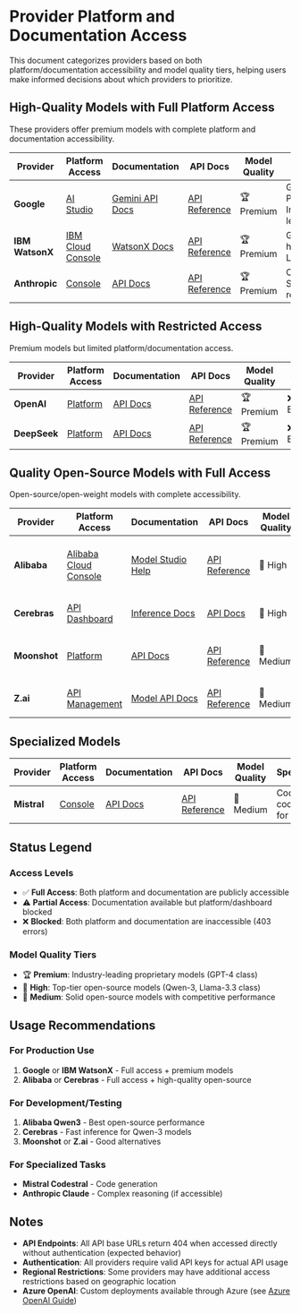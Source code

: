 # Provider Platform and Documentation Access

This document categorizes providers based on both platform/documentation accessibility and model quality tiers, helping users make informed decisions about which providers to prioritize.

## High-Quality Models with Full Platform Access

These providers offer premium models with complete platform and documentation accessibility.

| Provider | Platform Access | Documentation | API Docs | Model Quality | Notes |
|----------|-----------------|---------------|----------|---------------|-------|
| **Google** | [AI Studio](https://aistudio.google.com) | [Gemini API Docs](https://ai.google.dev/gemini-api/docs) | [API Reference](https://ai.google.dev/gemini-api/docs) | 🏆 Premium | Gemini 2.5 Pro/Flash - Industry leading |
| **IBM WatsonX** | [IBM Cloud Console](https://cloud.ibm.com) | [WatsonX Docs](https://cloud.ibm.com/docs/watsonx) | [API Reference](https://cloud.ibm.com/apidocs/watsonx-ai) | 🏆 Premium | Granite + hosted Llama/Mistral |
| **Anthropic** | [Console](https://console.anthropic.com) | [API Docs](https://docs.anthropic.com/en/api/getting-started) | [API Reference](https://docs.anthropic.com/en/api/messages) | 🏆 Premium | Claude 3.7 Sonnet - Top reasoning |

## High-Quality Models with Restricted Access

Premium models but limited platform/documentation access.

| Provider | Platform Access | Documentation | API Docs | Model Quality | Status |
|----------|-----------------|---------------|----------|---------------|--------|
| **OpenAI** | [Platform](https://platform.openai.com) | [API Docs](https://platform.openai.com/docs) | [API Reference](https://platform.openai.com/docs/api-reference) | 🏆 Premium | ❌ All Blocked |
| **DeepSeek** | [Platform](https://platform.deepseek.com) | [API Docs](https://platform.deepseek.com/api-docs) | [API Reference](https://platform.deepseek.com/api-docs) | 🏆 Premium | ❌ All Blocked |

## Quality Open-Source Models with Full Access

Open-source/open-weight models with complete accessibility.

| Provider | Platform Access | Documentation | API Docs | Model Quality | Notes |
|----------|-----------------|---------------|----------|---------------|-------|
| **Alibaba** | [Alibaba Cloud Console](https://account.alibabacloud.com) | [Model Studio Help](https://www.alibabacloud.com/help/en/model-studio) | [API Reference](https://www.alibabacloud.com/help/en/model-studio/api-reference) | 🥇 High | Qwen3 235B - Leading open-source |
| **Cerebras** | [API Dashboard](https://api.cerebras.ai) | [Inference Docs](https://cerebras.ai/inference) | [API Docs](https://cerebras.ai/inference) | 🥇 High | Qwen-3 32B - Fast inference |
| **Moonshot** | [Platform](https://platform.moonshot.ai) | [API Docs](https://platform.moonshot.ai/docs) | [API Reference](https://platform.moonshot.ai/docs) | 🥈 Medium | Kimi K2 - Competitive open-source |
| **Z.ai** | [API Management](https://z.ai/manage-apikey/apikey-list) | [Model API Docs](https://z.ai/model-api) | [API Reference](https://z.ai/model-api) | 🥈 Medium | GLM-4.5 - Solid performance |

## Specialized Models

| Provider | Platform Access | Documentation | API Docs | Model Quality | Specialization |
|----------|-----------------|---------------|----------|---------------|----------------|
| **Mistral** | [Console](https://console.mistral.ai) | [API Docs](https://docs.mistral.ai) | [API Reference](https://docs.mistral.ai/api) | 🥈 Medium | Codestral for code, Devstral for agents |

## Status Legend

### Access Levels

- ✅ **Full Access**: Both platform and documentation are publicly accessible
- ⚠️ **Partial Access**: Documentation available but platform/dashboard blocked
- ❌ **Blocked**: Both platform and documentation are inaccessible (403 errors)

### Model Quality Tiers

- 🏆 **Premium**: Industry-leading proprietary models (GPT-4 class)
- 🥇 **High**: Top-tier open-source models (Qwen-3, Llama-3.3 class)
- 🥈 **Medium**: Solid open-source models with competitive performance

## Usage Recommendations

### For Production Use

1. **Google** or **IBM WatsonX** - Full access + premium models
2. **Alibaba** or **Cerebras** - Full access + high-quality open-source

### For Development/Testing

1. **Alibaba Qwen3** - Best open-source performance
2. **Cerebras** - Fast inference for Qwen-3 models
3. **Moonshot** or **Z.ai** - Good alternatives

### For Specialized Tasks

- **Mistral Codestral** - Code generation
- **Anthropic Claude** - Complex reasoning (if accessible)

## Notes

- **API Endpoints**: All API base URLs return 404 when accessed directly without authentication (expected behavior)
- **Authentication**: All providers require valid API keys for actual API usage
- **Regional Restrictions**: Some providers may have additional access restrictions based on geographic location
- **Azure OpenAI**: Custom deployments available through Azure (see [Azure OpenAI Guide](reference/azure-openai.md))